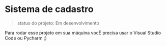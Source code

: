# Sistema de cadastro

> status do projeto: Em desenvolvimento

Para rodar esse projeto em sua máquina vocÊ precisa usar o Visual Studio Code ou Pycharm ;)

